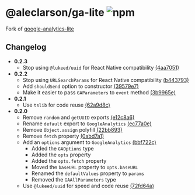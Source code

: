 # @aleclarson/ga-lite ![npm](https://img.shields.io/npm/v/@aleclarson/ga-lite)

Fork of [google-analytics-lite](https://github.com/ShirasawaSama/google-analytics-lite)

## Changelog

- **0.2.3**
  - Stop using `@lukeed/uuid` for React Native compatibility [(4aa7051)](https://github.com/aleclarson/ga-lite/commit/4aa7051)
- **0.2.2**
  - Stop using `URLSearchParams` for React Native compatibility [(b443793)](https://github.com/aleclarson/ga-lite/commit/b44379382a98f58b5468e56d35d074b4da2cb6db)
  - Add `shouldSend` option to constructor [(39579e7)](https://github.com/aleclarson/ga-lite/commit/39579e7623782a60bb6678d43a2163f23b1c48b3)
  - Make it easier to pass `GAParameters` to `event` method [(3b9965e)](https://github.com/aleclarson/ga-lite/commit/3b9965efbf301af00ae9363ffe0f854e28445baf)
- **0.2.1**
  - Use `tslib` for code reuse [(62a9d8c)](https://github.com/aleclarson/ga-lite/commit/62a9d8cc5b1c6f018b5391dbcb9a247c8920b58d)
- **0.2.0**
  - Remove `random` and `getUUID` exports [(e12c8a6)](https://github.com/aleclarson/ga-lite/commit/e12c8a6c8ce07d73b446168166d86bcd72341558)
  - Rename `default` export to `GoogleAnalytics` [(ec77a0e)](https://github.com/aleclarson/ga-lite/commit/ec77a0e542c05d900580448c519839661085d10f)
  - Remove `Object.assign` polyfill [(22bb893)](https://github.com/aleclarson/ga-lite/commit/22bb893ac97239fa67fa5b5b4cc1a5002b590543)
  - Remove `fetch` property [(0abd7a1)](https://github.com/aleclarson/ga-lite/commit/0abd7a1e31d5bffc378677e77190cd1cd607feab)
  - Add an `options` argument to `GoogleAnalytics` [(bbf722c)](https://github.com/aleclarson/ga-lite/commit/bbf722ce941cd8658d5def27475ea107d9c2f1ed)
    - Added the `GAOptions` type
    - Added the `opts` property
    - Added the `opts.fetch` property
    - Moved the `baseURL` property to `opts.baseURL`
    - Renamed the `defaultValues` property to `params`
    - Removed the `GAAllParameters` type
  - Use `@lukeed/uuid` for speed and code reuse [(72fd64a)](https://github.com/aleclarson/ga-lite/commit/72fd64ae61c4456db452df83f65807b2cdab51eb)
